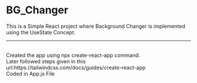# BG_Changer
This is a Simple React project where Background Changer is implemented using the UseState Concept.
<hr/>
<br/>
Created the app using npx create-react-app command.
<br/>
Later followed steps given in this url:https://tailwindcss.com/docs/guides/create-react-app
<br/>
Coded in App.js File
